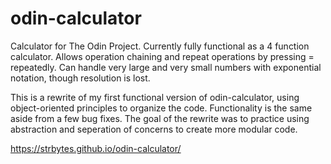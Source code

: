 # odin-calculator
Calculator for The Odin Project. Currently fully functional as a 4 function calculator. Allows operation chaining and repeat operations by pressing = repeatedly. Can handle very large and very small numbers with exponential notation, though resolution is lost. 

This is a rewrite of my first functional version of odin-calculator, using object-oriented principles to organize the code. Functionality is the same aside from a few bug fixes. The goal of the rewrite was to practice using abstraction and seperation of concerns to create more modular code.

https://strbytes.github.io/odin-calculator/
